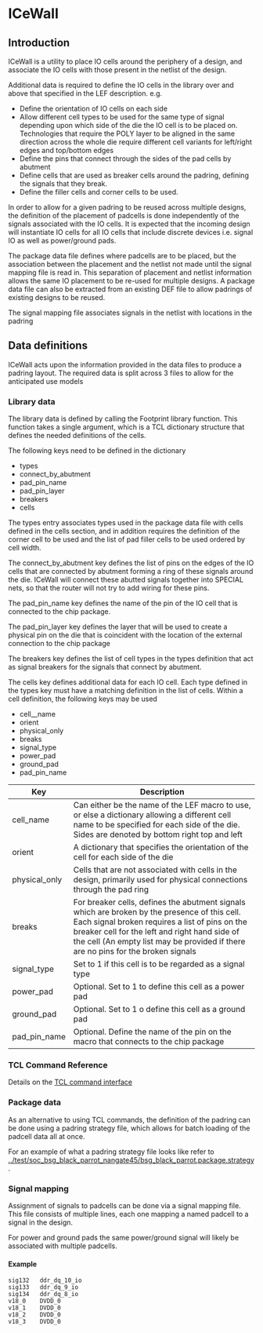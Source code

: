 # ICeWall

## Introduction

ICeWall is a utility to place IO cells around the periphery of a design, and associate the IO cells with those present in the netlist of the design.

Additional data is required to define the IO cells in the library over and above that specified in the LEF description. e.g.
* Define the orientation of IO cells on each side
* Allow different cell types to be used for the same type of signal depending upon which side of the die the IO cell is to be placed on. Technologies that require the POLY layer to be aligned in the same direction across the whole die require different cell variants for left/right edges and top/bottom edges
* Define the pins that connect through the sides of the pad cells by abutment
* Define cells that are used as breaker cells around the padring, defining the signals that they break.
* Define the filler cells and corner cells to be used.

In order to allow for a given padring to be reused across multiple designs, the definition of the placement of padcells is done independently of the signals associated with the IO cells. It is expected that the incoming design will instantiate IO cells for all IO cells that include discrete devices i.e. signal IO as well as power/ground pads. 

The package data file defines where padcells are to be placed, but the association between the placement and the netlist not made until the signal mapping file is read in. This separation of placement and netlist information allows the same IO placement to be re-used for multiple designs. A package data file can also be extracted from an existing DEF file to allow padrings of existing designs to be reused.

The signal mapping file associates signals in the netlist with locations in the padring

## Data definitions

ICeWall acts upon the information provided in the data files to produce a padring layout. The required data is split across 3 files to allow for the anticipated use models

### Library data

The library data is defined by calling the Footprint library function. This function takes a single argument, which is a TCL dictionary structure that defines the needed definitions of the cells.

The following keys need to be defined in the dictionary
* types
* connect_by_abutment
* pad_pin_name
* pad_pin_layer
* breakers
* cells

The types entry associates types used in the package data file with cells defined in the cells section, and in addition requires the definition of the corner cell to be used and the list of pad filler cells to be used ordered by cell width.

The connect_by_abutment key defines the list of pins on the edges of the IO cells that are connected by abutment forming a ring of these signals around the die. ICeWall will connect these abutted signals together into SPECIAL nets, so that the router will not try to add wiring for these pins.

The pad_pin_name key defines the name of the pin of the IO cell that is connected to the chip package.

The pad_pin_layer key defines the layer that will be used to create a physical pin on the die that is coincident with the location of the external connection to the chip package

The breakers key defines the list of cell types in the types definition that act as signal breakers for the signals that connect by abutment.

The cells key defines additional data for each IO cell. Each type defined in the types key must have a matching definition in the list of cells. Within a cell definition, the following keys may be used

* cell__name
* orient
* physical_only
* breaks
* signal_type 
* power_pad
* ground_pad
* pad_pin_name

| Key | Description |
| --- | --- |
| cell_name | Can either be the name of the LEF macro to use, or else a dictionary allowing a different cell name to be specified for each side of the die. Sides are denoted by bottom right top and left |
| orient | A dictionary that specifies the orientation of the cell for each side of the die |
| physical_only | Cells that are not associated with cells in the design, primarily used for physical connections through the pad ring |
| breaks | For breaker cells, defines the abutment signals which are broken by the presence of this cell. Each signal broken requires a list of pins on the breaker cell for the left and right hand side of the cell (An empty list may be provided if there are no pins for the broken signals |
| signal_type | Set to 1 if this cell is to be regarded as a signal type |
| power_pad | Optional. Set to 1 to define this cell as a power pad |
| ground_pad | Optional. Set to 1 o define this cell as a ground pad |
| pad_pin_name | Optional. Define the name of the pin on the macro that connects to the chip package |


### TCL Command Reference

Details on the [TCL command interface](TCL_Interface.md)


### Package data

As an alternative to using TCL commands, the definition of the padring can be done using a padring strategy file, which allows for batch loading of the padcell data all at once.

For an example of what a padring strategy file looks like refer to [../test/soc_bsg_black_parrot_nangate45/bsg_black_parrot.package.strategy](https://github.com/The-OpenROAD-Project/OpenROAD/blob/master/src/ICeWall/test/soc_bsg_black_parrot_nangate45/bsg_black_parrot.package.strategy).

### Signal mapping

Assignment of signals to padcells can be done via a signal mapping file. This file consists of multiple lines, each one mapping a named padcell to a signal in the design. 

For power and ground pads the same power/ground signal will likely be associated with multiple padcells.

#### Example
```
sig132   ddr_dq_10_io
sig133   ddr_dq_9_io
sig134   ddr_dq_8_io
v18_0    DVDD_0
v18_1    DVDD_0
v18_2    DVDD_0
v18_3    DVDD_0
```
